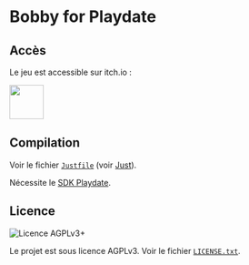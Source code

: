 # Bobby for Playdate

## Accès

Le jeu est accessible sur itch.io :

[<img src="https://static.itch.io/images/badge-color.svg" height="60">](https://yannicka.itch.io/bobby-playdate)

## Compilation

Voir le fichier [`Justfile`](/Justfile) (voir [Just](https://just.systems/)).

Nécessite le [SDK Playdate](https://play.date/dev/).

## Licence

![Licence AGPLv3+](https://img.shields.io/badge/license-AGPLv3%2B-informational)

Le projet est sous licence AGPLv3. Voir le fichier [`LICENSE.txt`](/LICENSE.txt).
